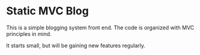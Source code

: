 # Static MVC Blog

This is a simple blogging system front end. The code is organized with MVC principles in mind.

It starts small, but will be gaining new features regularly.
